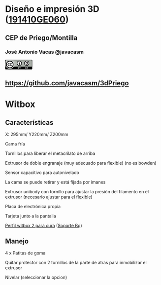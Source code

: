 # Diseño e impresión 3D ([191410GE060](http://www.juntadeandalucia.es/educacion/portals/web/cep-priego-montilla/novedades/-/contenidos/detalle/diseno-e-impresion-3d-1913fwf6mftnt))

## CEP de Priego/Montilla


### José Antonio Vacas @javacasm

![CCbySA](images/CCbySQ_88x31.png)

## https://github.com/javacasm/3dPriego


# Witbox

## Características


X: 295mm/ Y220mm/ Z200mm

Cama fría

Tornillos para liberar el metacrilato de arriba

Extrusor de doble engranaje (muy adecuado para flexible) (no es bowden)

Sensor capacitivo para autonivelado

La cama se puede retirar  y está fijada por imanes

Extrusor unibody con tornillo para ajustar la presión del filamento en el extrusor (necesario ajustar para el flexible)

Placa de electrónica propia

Tarjeta junto a la pantalla

[Perfil witbox 2 para cura](https://github.com/bq/printing-profiles/archive/BQ_Witbox_2.zip) ([Soporte Bq](https://www.bq.com/es/support/witbox-2/support-sheet))


## Manejo

4 x Patitas de goma

Quitar protector con 2 tornillos de la parte de atras para inmobilizar el extrusor

Nivelar (seleccionar la opcion)


